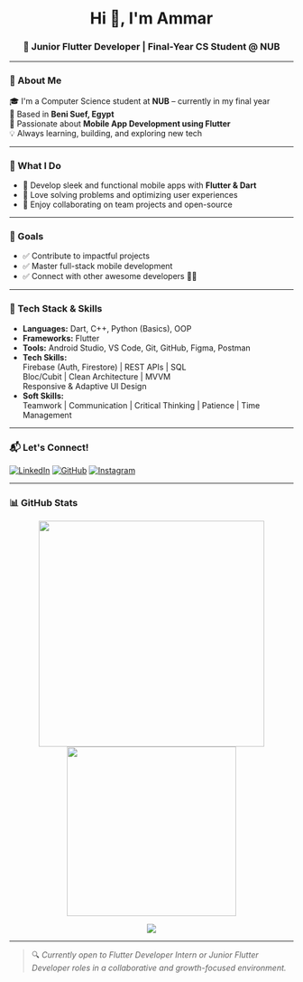 <h1 align="center">Hi 👋, I'm Ammar</h1>
<h3 align="center">🎯 Junior Flutter Developer | Final-Year CS Student @ NUB</h3>

---

### 📍 About Me
🎓 I'm a Computer Science student at **NUB** – currently in my final year  
📍 Based in **Beni Suef, Egypt**  
📱 Passionate about **Mobile App Development using Flutter**  
💡 Always learning, building, and exploring new tech

---

### 🚀 What I Do
- 📲 Develop sleek and functional mobile apps with **Flutter & Dart**
- 🧠 Love solving problems and optimizing user experiences
- 🤝 Enjoy collaborating on team projects and open-source

---

### 🎯 Goals
- ✅ Contribute to impactful projects
- ✅ Master full-stack mobile development
- ✅ Connect with other awesome developers 👨‍💻

---

### 💼 Tech Stack & Skills
- **Languages:** Dart, C++, Python (Basics), OOP  
- **Frameworks:** Flutter  
- **Tools:** Android Studio, VS Code, Git, GitHub, Figma, Postman  
- **Tech Skills:**  
  Firebase (Auth, Firestore) | REST APIs | SQL  
  Bloc/Cubit | Clean Architecture | MVVM  
  Responsive & Adaptive UI Design  
- **Soft Skills:**  
  Teamwork | Communication | Critical Thinking | Patience | Time Management

---

### 📬 Let's Connect!
[![LinkedIn](https://img.shields.io/badge/LinkedIn-blue?style=for-the-badge&logo=linkedin)](https://www.linkedin.com/in/ammar-yasser-432244363)
[![GitHub](https://img.shields.io/badge/GitHub-333?style=for-the-badge&logo=github&logoColor=white)](https://github.com/ammaryasser0278)
[![Instagram](https://img.shields.io/badge/Instagram-E4405F?style=for-the-badge&logo=instagram&logoColor=white)](https://www.instagram.com/theammaryasser/)

---

### 📊 GitHub Stats

<p align="center">
  <img src="https://github-readme-stats.vercel.app/api?username=ammaryasser0278&show_icons=true&theme=radical" width="400"/>
  <img src="https://github-readme-stats.vercel.app/api/top-langs/?username=ammaryasser0278&layout=compact&theme=radical" width="300"/>
</p>

<p align="center">
  <img src="https://github-readme-streak-stats.herokuapp.com/?user=ammaryasser0278&theme=radical" />
</p>

---

> 🔍 *Currently open to Flutter Developer Intern or Junior Flutter Developer roles in a collaborative and growth-focused environment.*
